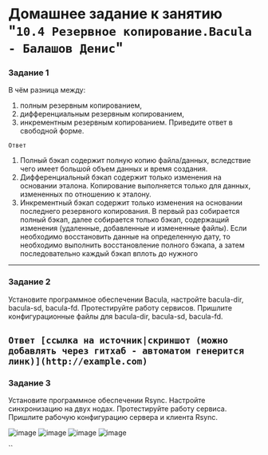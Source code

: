 # Домашнее задание к занятию "`10.4 Резервное копирование.Bacula - Балашов Денис`"
   
### Задание 1
В чём разница между:
1. полным резервным копированием,
2. дифференциальным резервным копированием,
3. инкрементным резервным копированием.
Приведите ответ в свободной форме.

`Ответ`
1. Полный бэкап содержит полную копию файла/данных, вследствие чего имеет большой объем данных и время создания.
2. Дифференциальный бэкап содержит только изменения на основании эталона. Копирование выполняется только для данных, измененных по отношению к эталону.
3. Инкрементный бэкап содержит только изменения на основании последнего резервного копирования. В первый раз собирается полный бэкап, далее собирается только бэкап, содержащий изменения (удаленные, добавленные и измененные файлы). Если необходимо восстановить данные на определенную дату, то необходимо выполнить восстановление полного бэкапа, а затем последовательно каждый бэкап вплоть до нужного
---

### Задание 2
Установите программное обеспечении Bacula, настройте bacula-dir, bacula-sd, bacula-fd. Протестируйте работу сервисов.
Пришлите конфигурационные файлы для bacula-dir, bacula-sd, bacula-fd.

`Ответ [ссылка на источник|скриншот (можно добавлять через гитхаб - автоматом генерится линк)](http://example.com)`
---
### Задание 3
Установите программное обеспечении Rsync. Настройте синхронизацию на двух нодах. Протестируйте работу сервиса.
Пришлите рабочую конфигурацию сервера и клиента Rsync.

![image](https://user-images.githubusercontent.com/117297288/219865137-064d8a3b-f5c9-4bf1-ba3c-55755a05a7c7.png)
![image](https://user-images.githubusercontent.com/117297288/219865159-53034c49-6e4f-47d4-a62a-11382ed3c9ab.png)
![image](https://user-images.githubusercontent.com/117297288/219865170-0afdd8f7-773f-4233-b145-8c869507ebd1.png)
![image](https://user-images.githubusercontent.com/117297288/219865191-281ca431-0e58-40eb-9421-1eb297523c2a.png)

``
